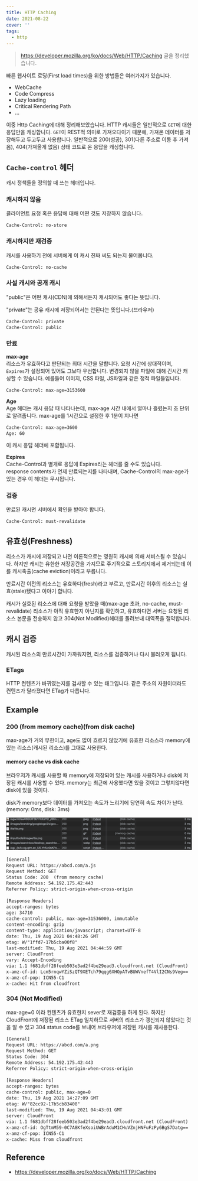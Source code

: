 ```yaml
---
title: HTTP Caching
date: 2021-08-22
cover: ''
tags:
  - http
---
```


> https://developer.mozilla.org/ko/docs/Web/HTTP/Caching 글을 정리했습니다.

빠른 웹사이트 로딩(First load times)을 위한 방법들은 여러가지가 있습니다.

- WebCache
- Code Compress
- Lazy loading
- Critical Rendering Path
- ...

이중 Http Caching에 대해 정리해보았습니다.
HTTP 캐시들은 일반적으로 `GET`에 대한 응답만을 캐싱합니다. `GET`이 REST적 의미로 가져오다이기 때문에, 가져온 데이터를 저장해두고 두고두고 사용합니다. 일반적으로 200(성공), 301(다른 주소로 이동 후 가져옴), 404(가져올게 없음) 상태 코드로 온 응답을 캐싱합니다.

## `Cache-control` 헤더

캐시 정책들을 정의할 때 쓰는 헤더입니다.

### 캐시하지 않음

클라이언트 요청 혹은 응답에 대해 어떤 것도 저장하지 않습니다.

```
Cache-Control: no-store
```

### 캐시하지만 재검증

캐시를 사용하기 전에 서버에게 이 캐시 진짜 써도 되는지 물어봅니다.

```
Cache-Control: no-cache
```

### 사설 캐시와 공개 캐시

"public"은 어떤 캐시(CDN)에 의해서든지 캐시되어도 좋다는 뜻입니다.

"private"는 공유 캐시에 저장되어서는 안된다는 뜻입니다.(브라우저)

```
Cache-Control: private
Cache-Control: public
```

### 만료

**max-age**\
리소스가 유효하다고 판단되는 최대 시간을 말합니다. 요청 시간에 상대적이며, `Expires`가 설정되어 있어도 그보다 우선합니다. 변경되지 않을 파일에 대해 긴시간 캐싱할 수 있습니다. 예를들어 이미지, CSS 파일, JS파일과 같은 정적 파일들입니다.

```
Cache-Control: max-age=3153600
```

**Age**\
Age 헤더는 캐시 응답 때 나타나는데, max-age 시간 내에서 얼마나 흘렸는지 초 단위로 알려줍니다.
max-age를 1시간으로 설정한 후 1분이 지나면

```
Cache-Control: max-age=3600
Age: 60
```

이 캐시 응답 헤더에 포함됩니다.

**Expires**\
Cache-Control과 별개로 응답에 Expires라는 헤더를 줄 수도 있습니다.\
response contents가 언제 만료되는지를 나타내며, Cache-Control의 max-age가 있는 경우 이 헤더는 무시됩니다.

### 검증

만료된 캐시면 서버에서 확인을 받아야 합니다.

```
Cache-Control: must-revalidate
```

## 유효성(Freshness)

리소스가 캐시에 저장되고 나면 이론적으로는 영원히 캐시에 의해 서비스될 수 있습니다. 하지만 캐시는 유한한 저장공간을 가지므로 주기적으로 스토리지에서 제거되는데 이를 캐시축출(cache eviction)이라고 부릅니다.

만료시간 이전의 리소스는 유효하다(fresh)라고 부르고, 만료시간 이후의 리소스는 실효(stale)됐다고 이야기 합니다.

캐시가 실효된 리소스에 대해 요청을 받았을 때(max-age 초과, no-cache, must-revalidate) 리소스가 아직 유효한지 아닌지를 확인하고, 유효하다면 서버는 요청된 리소스 본문을 전송하지 않고 304(Not Modified)헤더를 돌려보내 대역폭을 절약합니다.

## 캐시 검증

캐시된 리소스의 만료시간이 가까워지면, 리소스를 검증하거나 다시 불러오게 됩니다.

### ETags

HTTP 컨텐츠가 바뀌였는지를 검사할 수 있는 태그입니다. 같은 주소의 자원이더라도 컨텐츠가 달라졌다면 ETag가 다릅니다.

## Example

### 200 (from memory cache)(from disk cache)

max-age가 거의 무한이고, age도 많이 흐르지 않았기에 유효한 리소스라 memory에 있는 리소스(캐시된 리소스)를 그대로 사용한다.

#### memory cache vs disk cache

브라우저가 캐시를 사용할 때 memory에 저장되어 있는 캐시를 사용하거나 disk에 저장된 캐시를 사용할 수 있다. memory는 최근에 사용했다면 있을 것이고 그렇지않다면 disk에 있을 것이다.

disk가 memory보다 데이터를 가져오는 속도가 느리기에 당연히 속도 차이가 난다. (memory: 0ms, disk: 3ms)

![cache-memory-disk](../images/cache-memory-disk.png)

```
[General]
Request URL: https://abcd.com/a.js
Request Method: GET
Status Code: 200  (from memory cache)
Remote Address: 54.192.175.42:443
Referrer Policy: strict-origin-when-cross-origin

[Response Headers]
accept-ranges: bytes
age: 34710
cache-control: public, max-age=31536000, immutable
content-encoding: gzip
content-type: application/javascript; charset=UTF-8
date: Thu, 19 Aug 2021 04:48:26 GMT
etag: W/"1ffd7-17b5cba00f8"
last-modified: Thu, 19 Aug 2021 04:44:59 GMT
server: CloudFront
vary: Accept-Encoding
via: 1.1 f681dbff28feeb503e3ad2f4be29ead3.cloudfront.net (CloudFront)
x-amz-cf-id: Lcm5rnqwYZiSzQT9XETch79qqg6XHOpATvBUWVnefT4VlI2CNs9Veg==
x-amz-cf-pop: ICN55-C1
x-cache: Hit from cloudfront
```

### 304 (Not Modified)

max-age=0 이라 컨텐츠가 유효한지 sever로 재검증을 하게 된다. 하지만 CloudFront에 저장된 리소스 ETag 일치하므로 서버의 리소스가 갱신되지 않았다는 것을 알 수 있고 304 status code를 보내어 브라우저에 저장된 캐시를 재사용한다.

```
[General]
Request URL: https://abcd.com/a.png
Request Method: GET
Status Code: 304
Remote Address: 54.192.175.42:443
Referrer Policy: strict-origin-when-cross-origin

[Response Headers]
accept-ranges: bytes
cache-control: public, max-age=0
date: Thu, 19 Aug 2021 14:27:09 GMT
etag: W/"82cc92-17b5cb83408"
last-modified: Thu, 19 Aug 2021 04:43:01 GMT
server: CloudFront
via: 1.1 f681dbff28feeb503e3ad2f4be29ead3.cloudfront.net (CloudFront)
x-amz-cf-id: OgTtmM59-0C7A8KfeXsoiUWBrAduM1CHuVZnjHNFuFzPy6BgS7Datg==
x-amz-cf-pop: ICN55-C1
x-cache: Miss from cloudfront
```

## Reference

- https://developer.mozilla.org/ko/docs/Web/HTTP/Caching
